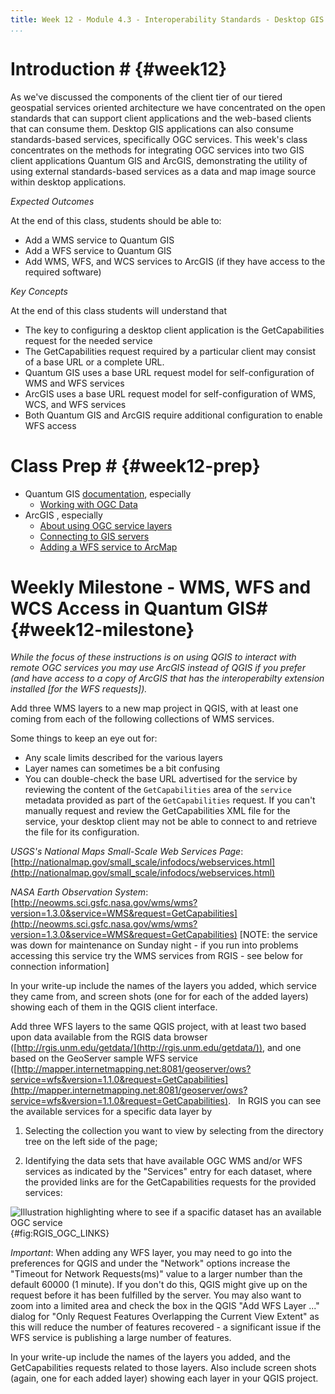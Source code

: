 ```yaml
---
title: Week 12 - Module 4.3 - Interoperability Standards - Desktop GIS Integration
...
```



<!---------------------------------------------------------------------------->
<!-- Week 12 ----------------------------------------------------------------->
<!---------------------------------------------------------------------------->

# Introduction # {#week12}

As we've discussed the components of the client tier of our tiered geospatial services oriented architecture we have concentrated on the open standards that can support client applications and the web-based clients that can consume them. Desktop GIS applications can also consume standards-based services, specifically OGC services. This week's class concentrates on the methods for integrating OGC services into two GIS client applications Quantum GIS and ArcGIS, demonstrating the utility of using external standards-based services as a data and map image source within desktop applications.


*Expected Outcomes*

At the end of this class, students should be able to:

* Add a WMS service to Quantum GIS
* Add a WFS service to Quantum GIS
* Add WMS, WFS, and WCS services to ArcGIS (if they have access to the required software)


*Key Concepts*

At the end of this class students will understand that

* The key to configuring a desktop client application is the GetCapabilities request for the needed service
* The GetCapabilities request required by a particular client may consist of a base URL or a complete URL. 
* Quantum GIS uses a base URL request model for self-configuration of WMS and WFS services
* ArcGIS uses a base URL request model for self-configuration of WMS, WCS, and WFS services
* Both Quantum GIS and ArcGIS require additional configuration to enable WFS access 


# Class Prep # {#week12-prep}

* Quantum GIS [documentation](http://docs.qgis.org/2.14/en/docs/user_manual/), especially
	* [Working with OGC Data](http://docs.qgis.org/2.14/en/docs/user_manual/working_with_ogc/index.html)
* ArcGIS [](), especially
	* [About using OGC service layers](http://desktop.arcgis.com/en/arcmap/10.4/map/web-maps-and-services/about-using-ogc-service-layers.htm)
	* [Connecting to GIS servers](http://desktop.arcgis.com/en/arcmap/10.4/map/working-with-arcmap/connecting-to-gis-servers.htm)
	* [Adding a WFS service to ArcMap](http://desktop.arcgis.com/en/arcmap/10.4/map/web-maps-and-services/adding-a-wfs-service-to-arcmap.htm)

# Weekly Milestone - WMS, WFS and WCS Access in Quantum GIS# {#week12-milestone}

*While the focus of these instructions is on using QGIS to interact with remote OGC services you may use ArcGIS instead of QGIS if you prefer (and have access to a copy of ArcGIS that has the *interoperabilty extension* installed [for the WFS requests]).*

Add three WMS layers to a new map project in QGIS, with at least one coming from each of the following collections of WMS services.

Some things to keep an eye out for:

* Any scale limits described for the various layers
* Layer names can sometimes be a bit confusing
* You can double-check the base URL advertised for the service by reviewing the content of the `GetCapabilities` area of the `service` metadata provided as part of the `GetCapabilities` request. If you can't manually request and review the GetCapabilities XML file for the service, your desktop client may not be able to connect to and retrieve the file for its configuration. 

_USGS's National Maps *Small-Scale Web Services* Page_: [http://nationalmap.gov/small_scale/infodocs/webservices.html](http://nationalmap.gov/small_scale/infodocs/webservices.html)

_NASA Earth Observation System_: [http://neowms.sci.gsfc.nasa.gov/wms/wms?version=1.3.0&service=WMS&request=GetCapabilities](http://neowms.sci.gsfc.nasa.gov/wms/wms?version=1.3.0&service=WMS&request=GetCapabilities) [NOTE: the service was down for maintenance on Sunday night - if you run into problems accessing this service try the WMS services from RGIS - see below for connection information]

In your write-up include the names of the layers you added, which service they came from, and screen shots (one for for each of the added layers) showing each of them in the QGIS client interface.

Add three WFS layers to the same QGIS project, with at least two based upon data available from the RGIS data browser ([http://rgis.unm.edu/getdata/](http://rgis.unm.edu/getdata/)), and one based on the GeoServer sample WFS service ([http://mapper.internetmapping.net:8081/geoserver/ows?service=wfs&version=1.1.0&request=GetCapabilities](http://mapper.internetmapping.net:8081/geoserver/ows?service=wfs&version=1.1.0&request=GetCapabilities).   In RGIS you can see the available services for a specific data layer by 

1. Selecting the collection you want to view by selecting from the directory tree on the left side of the page; 

2. Identifying the data sets that have available OGC WMS and/or WFS services as indicated by the "Services" entry for each dataset, where the provided links are for the GetCapabilities requests for the provided services:

![Illustration highlighting where to see if a spacific dataset has an available OGC service](images/RGIS_OGCLinkScreenshot.jpg){#fig:RGIS_OGC_LINKS}

_Important_: When adding any WFS layer, you may need to go into the preferences for QGIS and under the "Network" options increase the "Timeout for Network Requests(ms)" value to a larger number than the default 60000 (1 minute). If you don't do this, QGIS might give up on the request before it has been fulfilled by the server. You may also want to zoom into a limited area and check the box in the QGIS "Add WFS Layer ..." dialog for "Only Request Features Overlapping the Current View Extent" as this will reduce the number of features recovered - a significant issue if the WFS service is publishing a large number of features.    

In your write-up include the names of the layers you added, and the GetCapabilities requests related to those layers. Also include screen shots (again, one for each added layer) showing each layer in your QGIS project.  

